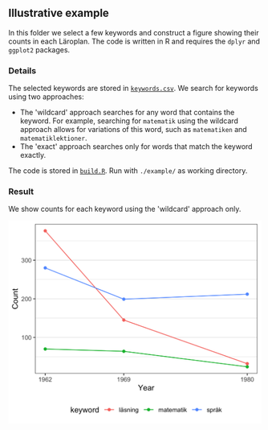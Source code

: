 ## Illustrative example

In this folder we select a few keywords and construct a figure showing their counts in each Läroplan.
The code is written in R and requires the `dplyr` and `ggplot2` packages.

### Details

The selected keywords are stored in [`keywords.csv`](keywords.csv).
We search for keywords using two approaches: 
- The 'wildcard' approach searches for any word that contains the keyword. For example, searching for `matematik` using the wildcard approach allows for variations of this word, such as `matematiken` and `matematiklektioner`.
- The 'exact' approach searches only for words that match the keyword exactly.

The code is stored in [`build.R`](build.R).
Run with `./example/` as working directory.

### Result

We show counts for each keyword using the 'wildcard' approach only.

<p align="center">
    <img src = "./keywords.png" width = "600" >
</p>